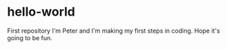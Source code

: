 # hello-world
First repository
I'm Peter and I'm making my first steps in coding.
Hope it's going to be fun.
